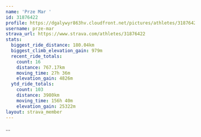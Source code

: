 ```yaml
---
name: 'Prze Mar '
id: 31876422
profile: https://dgalywyr863hv.cloudfront.net/pictures/athletes/31876422/22548952/4/large.jpg
username: prze-mar
strava_url: https://www.strava.com/athletes/31876422
stats:
  biggest_ride_distance: 180.04km
  biggest_climb_elevation_gain: 979m
  recent_ride_totals:
    count: 16
    distance: 767.17km
    moving_time: 27h 36m
    elevation_gain: 4826m
  ytd_ride_totals:
    count: 103
    distance: 3980km
    moving_time: 156h 40m
    elevation_gain: 25322m
layout: strava_member
--- 
```

...
